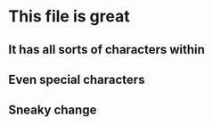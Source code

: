 # This file is great

## It has all sorts of characters within

## Even special characters

## Sneaky change
